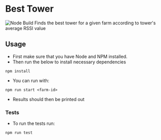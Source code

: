 # Best Tower
![Node Build](https://github.com/HugoPhibbs/best-tower/actions/workflows/node.js.yml/badge.svg)
Finds the best tower for a given farm according to tower's average RSSI value

## Usage
* First make sure that you have Node and NPM installed.
* Then run the below to install necessary dependencies
```shell
npm install
```
* You can run with:
```shell
npm run start <farm-id>
```
* Results should then be printed out

### Tests
* To run the tests run:
```shell
npm run test
```